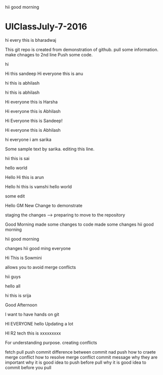 

hii good morning


# UIClassJuly-7-2016


hi every this is bharadwaj

This git repo is created from demonstration of github. pull some information. make chnages to 2nd line
Push some code.


hi

Hi this sandeep
Hi everyone this is anu

hi this is abhilash


hi this is abhilash


Hi everyone this is Harsha


Hi everyone this is Abhilash


Hi Everyone this is Sandeep!

Hi everyone this is Abhilash


hi everyone i am sarika

Some sample text by sarika. editing this line.

hii this is sai

hello world

Hello
Hi this is arun

Hello 
hi this is vamshi
hello world




some edit

Hello GM
New Change to demonstrate


staging the changes --> preparing to move to the repository


Good Morning    made some changes to code
made some changes
hii good morning


hii good morning

changes
hii good ming everyone

Hi This is Sowmini


allows you to avoid merge conflicts 

hii guys



hello all


hi this is srija


Good Afternoon

I want to have hands on git

HI EVERYONE
hello 
Updating a lot


HI R2 tech this is xxxxxxxxx



For understanding purpose. creating conflicts

fetch
pull
push 
commit 
difference between commit nad push 
how to craete merge conflict
how to resolve merge conflict
commit message why they are important
why it is good idea to push before pull
why  it is good idea to commit before you pull
